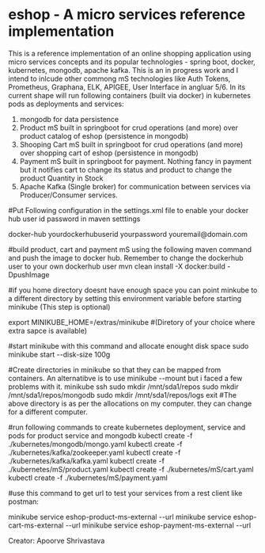 # eshop - A micro services reference implementation
This is a reference implementation of an online shopping application using micro services concepts and its popular technologies - spring boot, docker, kubernetes, mongodb, apache kafka. This is an in progress work and I intend to inlcude other commong mS technologies like Auth Tokens, Prometheus, Graphana, ELK, APIGEE, User Interface in angluar 5/6. In its current shape will run following containers (built via docker) in kubernetes pods as deployments and services:
1. mongodb for data persistence
2. Product mS built in springboot for crud operations (and more) over product catalog of eshop (persistence in mongodb)
3. Shooping Cart mS built in springboot for crud operations (and more) over shopping cart of eshop (persistence in mongodb)
4. Payment mS built in springboot for payment. Nothing fancy in payment but it notifies cart to change its status and product to change the product Quantity in Stock 
5. Apache Kafka (Single broker) for communication between services via Producer/Consumer services.



#Put Following configuration in the settings.xml file to enable your docker hub user id password in maven setttings

<server>
  <id>docker-hub</id>
  <username>yourdockerhubuserid</username>
  <password>yourpassword</password>
  <configuration>
    <email>youremail@domain.com</email>
  </configuration>
</server>

#build product, cart and payment mS using the following maven command and push the image to docker hub. Remember to change the dockerhub user to your own dockerhub user
mvn clean install -X docker:build -DpushImage

#if you home directory doesnt have enough space you can point minkube to a different directory by setting this environment variable before starting minikube (This step is optional)

export MINIKUBE_HOME=/extras/minikube #(Diretory of your choice where extra sapce is available)

#start minikube with this command and allocate enought disk space
sudo minikube start --disk-size 100g

#Create directories in minikube so that they can be mapped from containers. An alternatibve is to use minikube --mount but i faced a few problems with it. 
minikube ssh
sudo mkdir /mnt/sda1/repos
sudo mkdir /mnt/sda1/repos/mongodb
sudo mkdir /mnt/sda1/repos/logs
exit
#The above directory is as per the allocations on my computer. they can change for a different computer.

#run following commands to create kubernetes deployment, service and pods for product service and mongodb
kubectl create -f ./kubernetes/mongodb/mongo.yaml
kubectl create -f ./kubernetes/kafka/zookeeper.yaml
kubectl create -f ./kubernetes/kafka/kafka.yaml
kubectl create -f ./kubernetes/mS/product.yaml
kubectl create -f ./kubernetes/mS/cart.yaml
kubectl create -f ./kubernetes/mS/payment.yaml

#use this command to get url to test your services from a rest client like postman:

minikube service eshop-product-ms-external --url
minikube service eshop-cart-ms-external --url
minikube service eshop-payment-ms-external --url


Creator: Apoorve Shrivastava
